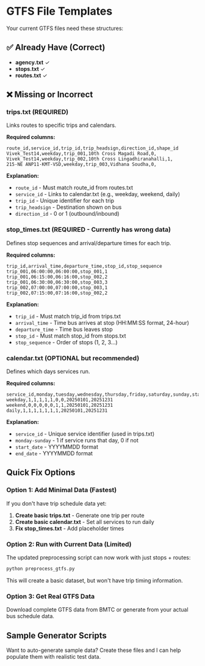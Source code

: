 # GTFS File Templates

Your current GTFS files need these structures:

## ✅ Already Have (Correct)
- **agency.txt** ✓
- **stops.txt** ✓
- **routes.txt** ✓

## ❌ Missing or Incorrect

### trips.txt (REQUIRED)
Links routes to specific trips and calendars.

**Required columns:**
```csv
route_id,service_id,trip_id,trip_headsign,direction_id,shape_id
Vivek_Test14,weekday,trip_001,10th Cross Magadi Road,0,
Vivek_Test14,weekday,trip_002,10th Cross Lingadhiranahalli,1,
215-NE ANP11-KMT-VSD,weekday,trip_003,Vidhana Soudha,0,
```

**Explanation:**
- `route_id` - Must match route_id from routes.txt
- `service_id` - Links to calendar.txt (e.g., weekday, weekend, daily)
- `trip_id` - Unique identifier for each trip
- `trip_headsign` - Destination shown on bus
- `direction_id` - 0 or 1 (outbound/inbound)

### stop_times.txt (REQUIRED - Currently has wrong data)
Defines stop sequences and arrival/departure times for each trip.

**Required columns:**
```csv
trip_id,arrival_time,departure_time,stop_id,stop_sequence
trip_001,06:00:00,06:00:00,stop_001,1
trip_001,06:15:00,06:16:00,stop_002,2
trip_001,06:30:00,06:30:00,stop_003,3
trip_002,07:00:00,07:00:00,stop_003,1
trip_002,07:15:00,07:16:00,stop_002,2
```

**Explanation:**
- `trip_id` - Must match trip_id from trips.txt
- `arrival_time` - Time bus arrives at stop (HH:MM:SS format, 24-hour)
- `departure_time` - Time bus leaves stop
- `stop_id` - Must match stop_id from stops.txt
- `stop_sequence` - Order of stops (1, 2, 3...)

### calendar.txt (OPTIONAL but recommended)
Defines which days services run.

**Required columns:**
```csv
service_id,monday,tuesday,wednesday,thursday,friday,saturday,sunday,start_date,end_date
weekday,1,1,1,1,1,0,0,20250101,20251231
weekend,0,0,0,0,0,1,1,20250101,20251231
daily,1,1,1,1,1,1,1,20250101,20251231
```

**Explanation:**
- `service_id` - Unique service identifier (used in trips.txt)
- `monday-sunday` - 1 if service runs that day, 0 if not
- `start_date` - YYYYMMDD format
- `end_date` - YYYYMMDD format

## Quick Fix Options

### Option 1: Add Minimal Data (Fastest)
If you don't have trip schedule data yet:

1. **Create basic trips.txt** - Generate one trip per route
2. **Create basic calendar.txt** - Set all services to run daily
3. **Fix stop_times.txt** - Add placeholder times

### Option 2: Run with Current Data (Limited)
The updated preprocessing script can now work with just stops + routes:
```bash
python preprocess_gtfs.py
```
This will create a basic dataset, but won't have trip timing information.

### Option 3: Get Real GTFS Data
Download complete GTFS data from BMTC or generate from your actual bus schedule data.

## Sample Generator Scripts

Want to auto-generate sample data? Create these files and I can help populate them with realistic test data.
